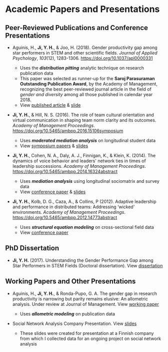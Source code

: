 # Academic Papers and Presentations

## Peer-Reviewed Publications and Conference Presentations

+ Aguinis, H., **Ji, Y. H.**, & Joo, H. (2018). Gender productivity gap among star performers in STEM and other scientific fields. *Journal of Applied Psychology*, *103*(12), 1283-1306. https://doi.org/10.1037/apl0000331

    + Uses the ***distribution pitting*** analytic technique on research publication data
    + This paper was selected as runner-up for the **Saroj Parasuraman Outstanding Publication Award**, by the Academy of Management, recognizing the best peer-reviewed journal article in the field of *gender and diversity* among all those published in calendar year 2018.
    + View [published article](https://github.com/bloonsinthesky/academic-papers-and-presentations/raw/main/Aguinis%20Ji%20Joo%202018%20JAP%20Gender%20Productivity%20Gap%20among%20Stars.pdf) & [slide](https://github.com/bloonsinthesky/academic-papers-and-presentations/raw/main/Gender%20Productivity%20Gap%20Among%20Stars_Aalto%20Biz%20Seminar.pptx)
  
+ **Ji, Y. H.**, & Hill, N. S. (2016). The role of team cultural orientation and virtual communication in shaping team norm clarity and its outcomes. *Academy of Management Proceedings*. https://doi.org/10.5465/ambpp.2016.15106symposium
  + Uses ***moderated mediation analysis*** on longitudinal student data
  + View [symposium papers](https://github.com/bloonsinthesky/academic-papers-and-presentations/raw/main/Group%20Norms%20in%20Virtual%20Work%20-%20New%20Directions%20-%20AOM%202016.pdf) & [slides](https://github.com/bloonsinthesky/academic-papers-and-presentations/raw/main/Y.Ji.%20%26%20S.Hill.%20Culture%2C%20Virtuality%2C%20and%20Norm%20Clarity.%20AOM%202016.pptx)

+ **Ji, Y. H.**, Cohen, N. A., Daly, A. J., Finnigan, K., & Klein, K. (2014). The dynamics of voice behavior and leaders' network ties in times of leadership successions. *Academy of Management Proceedings*. https://doi.org/10.5465/ambpp.2014.16324abstract
  + Uses ***mediation analysis*** using longitudinal sociomatrix and survey data
  + View [conference paper](https://github.com/bloonsinthesky/academic-papers-and-presentations/raw/main/Dynamics%20of%20voice%20%26%20leader%20ties%20-%20AOM%202014.pdf) & [slides](https://github.com/bloonsinthesky/academic-papers-and-presentations/raw/main/Dynamics%20of%20Voice..Academy.2014.pptx)

+ **Ji, Y. H.**, Kolb, D. G., Caza, A., & Collins, P (2012). Adaptive leadership and performance in distributed teams: Addressing ‘wicked’ environments. *Academy of Management Proceedings*. https://doi.org/10.5465/ambpp.2012.14773abstract
  + Uses ***structural equation modeling*** on cross-sectional field data 
  + View [conference paper](https://github.com/bloonsinthesky/academic-papers-and-presentations/raw/main/Adaptive%20Leadership%20and%20Performance%20in%20Distributed%20Teams%20-%20AOM%202012.pdf)

## PhD Dissertation

+ **Ji, Y. H.** (2017). Understanding the Gender Performance Gap among Star Performers in STEM Fields (Doctoral dissertation). View [dissertation](https://github.com/bloonsinthesky/academic-papers-and-presentations/raw/main/PhD%20Thesis%20-%20Gender%20Performance%20Gap%20among%20Star%20Performers%20in%20STEM.pdf)

## Working Papers and Other Presentations

+ Aguinis, H., **Ji, Y. H.**, & Ronda-Pupo, G. A. The gender gap in research productivity is narrowing but parity remains elusive: An allometric analysis. Under review at Journal of Management. View [working paper](https://github.com/bloonsinthesky/academic-papers-and-presentations/raw/main/Gender%20Research%20Productivity%20v1.3.1.pdf)
  + Uses ***allometric modeling*** on publication data 

+ Social Network Analysis Company Presentation. View [slides](https://github.com/bloonsinthesky/academic-papers-and-presentations/raw/main/SNA%20Company%20presentation.pptx)
  + These slides were created for presentation at a Finnish company from which I collected data for an ongoing project on social network analysis
